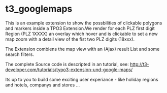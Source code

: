 t3_googlemaps
=============


This is an example extension to show the possbilities of clickable polygons and markers inside a TPO3 Extension.We render for each PLZ first digit Region (PLZ 1XXXX) an overlay which hover and is clickable to set a new map zoom with a detail view of the fist two PLZ digits (18xxx).

The Extension combiens the map view with an (Ajax) result List and some search filters. 

The complete Source code is descripted in an tutorial, see: http://t3-developer.com/tutorials/typo3-extension-und-google-maps/


Its up to you to build some exciting user experiance - like holiday regions and hotels, companys and stores ...
